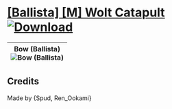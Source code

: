# [\[Ballista\] \[M\] Wolt Catapult](./) [![Download](https://img.shields.io/badge/Download--red?style=social&logo=github)](https://minhaskamal.github.io/DownGit/#/home?url=https://github.com/Klokinator/FE-Repo/tree/main/Battle%20Animations%2FInfantry%20-%20(Bow)%20Snipers%20and%20Ballistae%2F%5BBallista%5D%20%5BM%5D%20Wolt%20Catapult)

| <b>Bow (Ballista)</b><br/><img alt="Bow (Ballista)" src="https://git.io/JnOSP"/> |
| :---: |

## Credits

Made by {Spud, Ren_Ookami}

